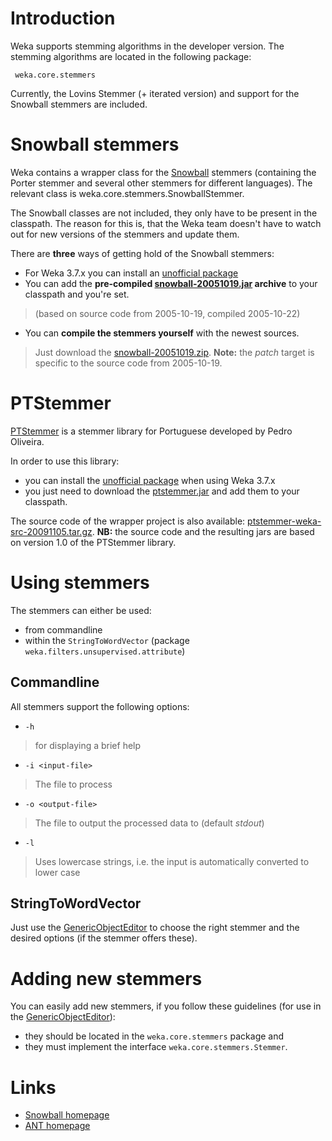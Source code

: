 

# Introduction
Weka supports stemming algorithms in the developer version. The stemming algorithms are located in the following package:

```
 weka.core.stemmers
```
Currently, the Lovins Stemmer (+ iterated version) and support for the Snowball stemmers are included.

# Snowball stemmers

Weka contains a wrapper class for the [Snowball](http://snowball.tartarus.org/) stemmers (containing the Porter stemmer and several other stemmers for different languages). The relevant class is weka.core.stemmers.SnowballStemmer.

The Snowball classes are not included, they only have to be present in the classpath. The reason for this is, that the Weka team doesn't have to watch out for new versions of the stemmers and update them.

There are **three** ways of getting hold of the Snowball stemmers:

* For Weka 3.7.x you can install an [unofficial package](packages/unofficial.md)
* You can add the **pre-compiled [snowball-20051019.jar](files/snowball-20051019.jar) archive** to your classpath and you're set.
> (based on source code from 2005-10-19, compiled 2005-10-22)
* You can **compile the stemmers yourself** with the newest sources.
> Just download the [snowball-20051019.zip](files/snowball-20051019.zip).
> **Note:** the *patch* target is specific to the source code from 2005-10-19.

# PTStemmer
[PTStemmer](http://code.google.com/p/ptstemmer/) is a stemmer library for Portuguese developed by Pedro Oliveira.

In order to use this library:

* you can install the [unofficial package](packages/unofficial.md) when using Weka 3.7.x
* you just need to download the [ptstemmer.jar](files/ptstemmer.jar) and add them to your classpath.

The source code of the wrapper project is also available: 
[ptstemmer-weka-src-20091105.tar.gz](files/ptstemmer-weka-src-20091105.tar.gz).
**NB:** the source code and the resulting jars are based on version 1.0 of the PTStemmer library.

# Using stemmers

The stemmers can either be used:

* from commandline
* within the `StringToWordVector` (package `weka.filters.unsupervised.attribute`)

## Commandline

All stemmers support the following options:

* `-h`
> for displaying a brief help
* `-i <input-file>`
> The file to process
* `-o <output-file>`
> The file to output the processed data to (default *stdout*)
* `-l`
> Uses lowercase strings, i.e. the input is automatically converted to lower case

## StringToWordVector

Just use the [GenericObjectEditor](generic_object_editor.md) to choose the right stemmer and the desired options (if the stemmer offers these).

# Adding new stemmers

You can easily add new stemmers, if you follow these guidelines (for use in the [GenericObjectEditor](generic_object_editor.md)):

* they should be located in the `weka.core.stemmers` package and
* they must implement the interface `weka.core.stemmers.Stemmer`.

# Links

* [Snowball homepage](http://snowball.tartarus.org/)
* [ANT homepage](http://ant.apache.org/)
